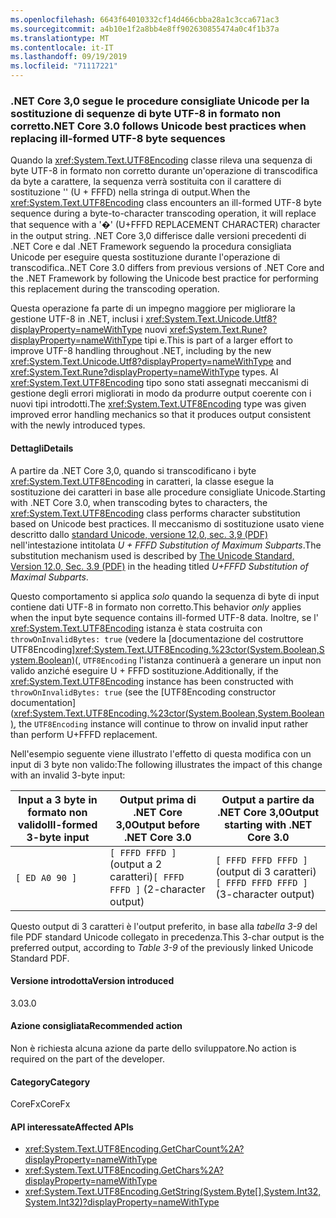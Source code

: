 ```yaml
---
ms.openlocfilehash: 6643f64010332cf14d466cbba28a1c3cca671ac3
ms.sourcegitcommit: a4b10e1f2a8bb4e8ff902630855474a0c4f1b37a
ms.translationtype: MT
ms.contentlocale: it-IT
ms.lasthandoff: 09/19/2019
ms.locfileid: "71117221"
---
```

### <a name="net-core-30-follows-unicode-best-practices-when-replacing-ill-formed-utf-8-byte-sequences"></a><span data-ttu-id="21e46-101">.NET Core 3,0 segue le procedure consigliate Unicode per la sostituzione di sequenze di byte UTF-8 in formato non corretto</span><span class="sxs-lookup"><span data-stu-id="21e46-101">.NET Core 3.0 follows Unicode best practices when replacing ill-formed UTF-8 byte sequences</span></span>

<span data-ttu-id="21e46-102">Quando la <xref:System.Text.UTF8Encoding> classe rileva una sequenza di byte UTF-8 in formato non corretto durante un'operazione di transcodifica da byte a carattere, la sequenza verrà sostituita con il carattere di sostituzione '' (U + FFFD) nella stringa di output.</span><span class="sxs-lookup"><span data-stu-id="21e46-102">When the <xref:System.Text.UTF8Encoding> class encounters an ill-formed UTF-8 byte sequence during a byte-to-character transcoding operation, it will replace that sequence with a '�' (U+FFFD REPLACEMENT CHARACTER) character in the output string.</span></span> <span data-ttu-id="21e46-103">.NET Core 3,0 differisce dalle versioni precedenti di .NET Core e dal .NET Framework seguendo la procedura consigliata Unicode per eseguire questa sostituzione durante l'operazione di transcodifica.</span><span class="sxs-lookup"><span data-stu-id="21e46-103">.NET Core 3.0 differs from previous versions of .NET Core and the .NET Framework by following the Unicode best practice for performing this replacement during the transcoding operation.</span></span>

<span data-ttu-id="21e46-104">Questa operazione fa parte di un impegno maggiore per migliorare la gestione UTF-8 in .NET, inclusi i <xref:System.Text.Unicode.Utf8?displayProperty=nameWithType> nuovi <xref:System.Text.Rune?displayProperty=nameWithType> tipi e.</span><span class="sxs-lookup"><span data-stu-id="21e46-104">This is part of a larger effort to improve UTF-8 handling throughout .NET, including by the new <xref:System.Text.Unicode.Utf8?displayProperty=nameWithType> and <xref:System.Text.Rune?displayProperty=nameWithType> types.</span></span> <span data-ttu-id="21e46-105">Al <xref:System.Text.UTF8Encoding> tipo sono stati assegnati meccanismi di gestione degli errori migliorati in modo da produrre output coerente con i nuovi tipi introdotti.</span><span class="sxs-lookup"><span data-stu-id="21e46-105">The <xref:System.Text.UTF8Encoding> type was given improved error handling mechanics so that it produces output consistent with the newly introduced types.</span></span>

#### <a name="details"></a><span data-ttu-id="21e46-106">Dettagli</span><span class="sxs-lookup"><span data-stu-id="21e46-106">Details</span></span>

<span data-ttu-id="21e46-107">A partire da .NET Core 3,0, quando si transcodificano i byte <xref:System.Text.UTF8Encoding> in caratteri, la classe esegue la sostituzione dei caratteri in base alle procedure consigliate Unicode.</span><span class="sxs-lookup"><span data-stu-id="21e46-107">Starting with .NET Core 3.0, when transcoding bytes to characters, the <xref:System.Text.UTF8Encoding> class performs character substitution based on Unicode best practices.</span></span> <span data-ttu-id="21e46-108">Il meccanismo di sostituzione usato viene descritto dallo [standard Unicode, versione 12,0, sec. 3,9 (PDF)](https://www.unicode.org/versions/Unicode12.0.0/ch03.pdf) nell'intestazione intitolata _U + FFFD Substitution of Maximum Subparts_.</span><span class="sxs-lookup"><span data-stu-id="21e46-108">The substitution mechanism used is described by [The Unicode Standard, Version 12.0, Sec. 3.9 (PDF)](https://www.unicode.org/versions/Unicode12.0.0/ch03.pdf) in the heading titled _U+FFFD Substitution of Maximal Subparts_.</span></span>

<span data-ttu-id="21e46-109">Questo comportamento si applica _solo_ quando la sequenza di byte di input contiene dati UTF-8 in formato non corretto.</span><span class="sxs-lookup"><span data-stu-id="21e46-109">This behavior _only_ applies when the input byte sequence contains ill-formed UTF-8 data.</span></span> <span data-ttu-id="21e46-110">Inoltre, se l' <xref:System.Text.UTF8Encoding> istanza è stata costruita con `throwOnInvalidBytes: true` (vedere la [documentazione del costruttore UTF8Encoding]<xref:System.Text.UTF8Encoding.%23ctor(System.Boolean,System.Boolean)>(, `UTF8Encoding` l'istanza continuerà a generare un input non valido anziché eseguire U + FFFD sostituzione.</span><span class="sxs-lookup"><span data-stu-id="21e46-110">Additionally, if the <xref:System.Text.UTF8Encoding> instance has been constructed with `throwOnInvalidBytes: true` (see the [UTF8Encoding constructor documentation](<xref:System.Text.UTF8Encoding.%23ctor(System.Boolean,System.Boolean)>, the `UTF8Encoding` instance will continue to throw on invalid input rather than perform U+FFFD replacement.</span></span>

<span data-ttu-id="21e46-111">Nell'esempio seguente viene illustrato l'effetto di questa modifica con un input di 3 byte non valido:</span><span class="sxs-lookup"><span data-stu-id="21e46-111">The following illustrates the impact of this change with an invalid 3-byte input:</span></span>

|<span data-ttu-id="21e46-112">Input a 3 byte in formato non valido</span><span class="sxs-lookup"><span data-stu-id="21e46-112">Ill-formed 3-byte input</span></span>|<span data-ttu-id="21e46-113">Output prima di .NET Core 3,0</span><span class="sxs-lookup"><span data-stu-id="21e46-113">Output before .NET Core 3.0</span></span>|<span data-ttu-id="21e46-114">Output a partire da .NET Core 3,0</span><span class="sxs-lookup"><span data-stu-id="21e46-114">Output starting with .NET Core 3.0</span></span>|
|---|---|---|
| `[ ED A0 90 ]` | <span data-ttu-id="21e46-115">`[ FFFD FFFD ]`(output a 2 caratteri)</span><span class="sxs-lookup"><span data-stu-id="21e46-115">`[ FFFD FFFD ]` (2-character output)</span></span>| <span data-ttu-id="21e46-116">`[ FFFD FFFD FFFD ]`(output di 3 caratteri)</span><span class="sxs-lookup"><span data-stu-id="21e46-116">`[ FFFD FFFD FFFD ]` (3-character output)</span></span>|

<span data-ttu-id="21e46-117">Questo output di 3 caratteri è l'output preferito, in base alla _tabella 3-9_ del file PDF standard Unicode collegato in precedenza.</span><span class="sxs-lookup"><span data-stu-id="21e46-117">This 3-char output is the preferred output, according to _Table 3-9_ of the previously linked Unicode Standard PDF.</span></span>

#### <a name="version-introduced"></a><span data-ttu-id="21e46-118">Versione introdotta</span><span class="sxs-lookup"><span data-stu-id="21e46-118">Version introduced</span></span>

<span data-ttu-id="21e46-119">3.0</span><span class="sxs-lookup"><span data-stu-id="21e46-119">3.0</span></span>

#### <a name="recommended-action"></a><span data-ttu-id="21e46-120">Azione consigliata</span><span class="sxs-lookup"><span data-stu-id="21e46-120">Recommended action</span></span>

<span data-ttu-id="21e46-121">Non è richiesta alcuna azione da parte dello sviluppatore.</span><span class="sxs-lookup"><span data-stu-id="21e46-121">No action is required on the part of the developer.</span></span>

#### <a name="category"></a><span data-ttu-id="21e46-122">Category</span><span class="sxs-lookup"><span data-stu-id="21e46-122">Category</span></span>

<span data-ttu-id="21e46-123">CoreFx</span><span class="sxs-lookup"><span data-stu-id="21e46-123">CoreFx</span></span>

#### <a name="affected-apis"></a><span data-ttu-id="21e46-124">API interessate</span><span class="sxs-lookup"><span data-stu-id="21e46-124">Affected APIs</span></span>

- <xref:System.Text.UTF8Encoding.GetCharCount%2A?displayProperty=nameWithType>
- <xref:System.Text.UTF8Encoding.GetChars%2A?displayProperty=nameWithType>
- <xref:System.Text.UTF8Encoding.GetString(System.Byte[],System.Int32,System.Int32)?displayProperty=nameWithType>

<!-- 

### Affected APIs

- `Overload:System.Text.UTF8Encoding.GetCharCount`
- `Overload:System.Text.UTF8Encoding.GetChars`
- `M:System.Text.UTF8Encoding.GetString(System.Byte[],System.Int32,System.Int32)`

-->

